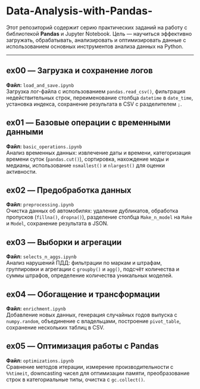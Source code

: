 # Data-Analysis-with-Pandas-
Этот репозиторий содержит серию практических заданий на работу с библиотекой **Pandas** и Jupyter Notebook. Цель — научиться эффективно загружать, обрабатывать, анализировать и оптимизировать данные с использованием основных инструментов анализа данных на Python.

---

## ex00 — Загрузка и сохранение логов

**Файл:** `load_and_save.ipynb`  
Загрузка лог-файла с использованием `pandas.read_csv()`, фильтрация недействительных строк, переименование столбца `datetime` в `date_time`, установка индекса, сохранение результата в CSV с разделителем `;`.


## ex01 — Базовые операции с временными данными

**Файл:** `basic_operations.ipynb`  
Анализ временных данных: извлечение даты и времени, категоризация времени суток (`pandas.cut()`), сортировка, нахождение моды и медианы, использование `nsmallest()` и `nlargest()` для оценки активности.


## ex02 — Предобработка данных

**Файл:** `preprocessing.ipynb`  
Очистка данных об автомобилях: удаление дубликатов, обработка пропусков (`fillna()`, `dropna()`), разделение столбца `Make_n_model` на `Make` и `Model`, сохранение результата в JSON.


## ex03 — Выборки и агрегации

**Файл:** `selects_n_aggs.ipynb`  
Анализ нарушений ПДД: фильтрации по маркам и штрафам, группировки и агрегации с `groupby()` и `agg()`, подсчёт количества и суммы штрафов, определение количества уникальных моделей.


## ex04 — Обогащение и трансформации

**Файл:** `enrichment.ipynb`  
Добавление новых данных, генерация случайных годов выпуска с `numpy.random`, объединение с владельцами, построение `pivot_table`, сохранение нескольких таблиц в CSV.


## ex05 — Оптимизация работы с Pandas

**Файл:** `optimizations.ipynb`  
Сравнение методов итерации, измерение производительности с `%%timeit`, downcasting чисел для оптимизации памяти, преобразование строк в категориальные типы, очистка с `gc.collect()`.

